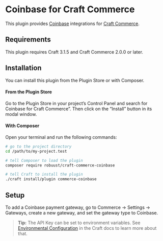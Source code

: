 # Coinbase for Craft Commerce

This plugin provides [Coinbase](https://www.coinbase.com/) integrations for [Craft Commerce](https://craftcms.com/commerce).

## Requirements

This plugin requires Craft 3.1.5 and Craft Commerce 2.0.0 or later.

## Installation

You can install this plugin from the Plugin Store or with Composer.

#### From the Plugin Store

Go to the Plugin Store in your project’s Control Panel and search for Coinbase for Craft Commerce”. Then click on the “Install” button in its modal window.

#### With Composer

Open your terminal and run the following commands:

```bash
# go to the project directory
cd /path/to/my-project.test

# tell Composer to load the plugin
composer require robuust/craft-commerce-coinbase

# tell Craft to install the plugin
./craft install/plugin commerce-coinbase
```

## Setup

To add a Coinbase payment gateway, go to Commerce → Settings → Gateways, create a new gateway, and set the gateway type to Coinbase.

> **Tip:** The API Key can be set to environment variables. See [Environmental Configuration](https://docs.craftcms.com/v3/config/environments.html) in the Craft docs to learn more about that.
